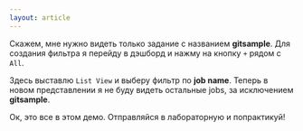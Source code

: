 ```yaml
---
layout: article
---
```

Скажем, мне нужно видеть только задание с названием **gitsample**. Для создания фильтра  я перейду в дэшборд и нажму на кнопку `+`  рядом с `All`.

Здесь выставлю `List View` и выберу фильтр по **job name**. Теперь в новом представлении я не буду видеть остальные jobs, за исключением **gitsample**.

Ок, это все в этом демо. Отправляйся в лабораторную и попрактикуй!
